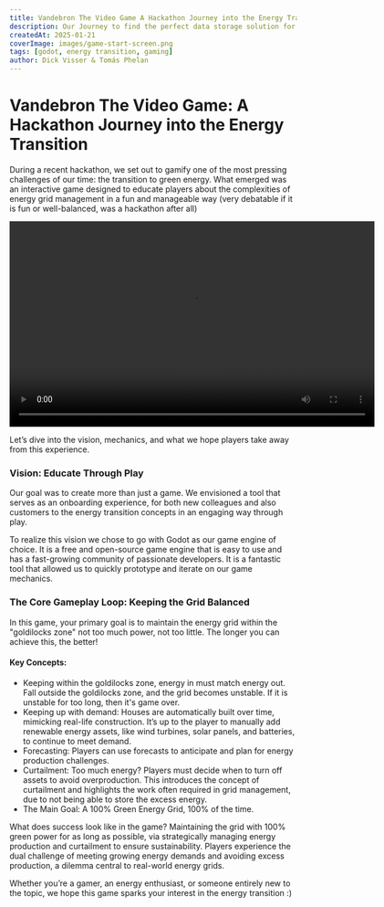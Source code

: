 ```yaml
---
title: Vandebron The Video Game A Hackathon Journey into the Energy Transition
description: Our Journey to find the perfect data storage solution for us
createdAt: 2025-01-21
coverImage: images/game-start-screen.png
tags: [godot, energy transition, gaming]
author: Dick Visser & Tomás Phelan
---
```


# Vandebron The Video Game: A Hackathon Journey into the Energy Transition

During a recent hackathon, we set out to gamify one of the most pressing challenges of our time: the transition to green energy. 
What emerged was an interactive game designed to educate players about the complexities of energy grid management in a fun and manageable way 
(very debatable if it is fun or well-balanced, was a hackathon after all)

<video controls width="640" height="360">
  <source src="../images/game-start.mp4" type="video/mp4">
  Your browser does not support the video tag.
</video>

Let’s dive into the vision, mechanics, and what we hope players take away from this experience.

### Vision: Educate Through Play
Our goal was to create more than just a game. We envisioned a tool that serves as an onboarding experience, 
for both new colleagues and also customers to the energy transition concepts in an engaging way through play.

To realize this vision we chose to go with Godot as our game engine of choice. 
It is a free and open-source game engine that is easy to use and has a fast-growing community of passionate developers. 
It is a fantastic tool that allowed us to quickly prototype and iterate on our game mechanics.

### The Core Gameplay Loop: Keeping the Grid Balanced
In this game, your primary goal is to maintain the energy grid within the "goldilocks zone" not too much power, not too little. The longer you can achieve this, the better!

#### Key Concepts:
- Keeping within the goldilocks zone, energy in must match energy out. Fall outside the goldilocks zone, and the grid becomes unstable. If it is unstable for too long, then it's game over.
- Keeping up with demand: Houses are automatically built over time, mimicking real-life construction. It’s up to the player to manually add renewable energy assets, like wind turbines, solar panels, and batteries, to continue to meet demand.
- Forecasting: Players can use forecasts to anticipate and plan for energy production challenges.
- Curtailment: Too much energy? Players must decide when to turn off assets to avoid overproduction. This introduces the concept of curtailment and highlights the work often required in grid management, due to not being able to store the excess energy.
- The Main Goal: A 100% Green Energy Grid, 100% of the time.

What does success look like in the game? Maintaining the grid with 100% green power for as long as possible, via strategically managing energy production and curtailment to ensure sustainability.
Players experience the dual challenge of meeting growing energy demands and avoiding excess production, a dilemma central to real-world energy grids.

Whether you’re a gamer, an energy enthusiast, or someone entirely new to the topic, we hope this game sparks your interest in the energy transition :) 